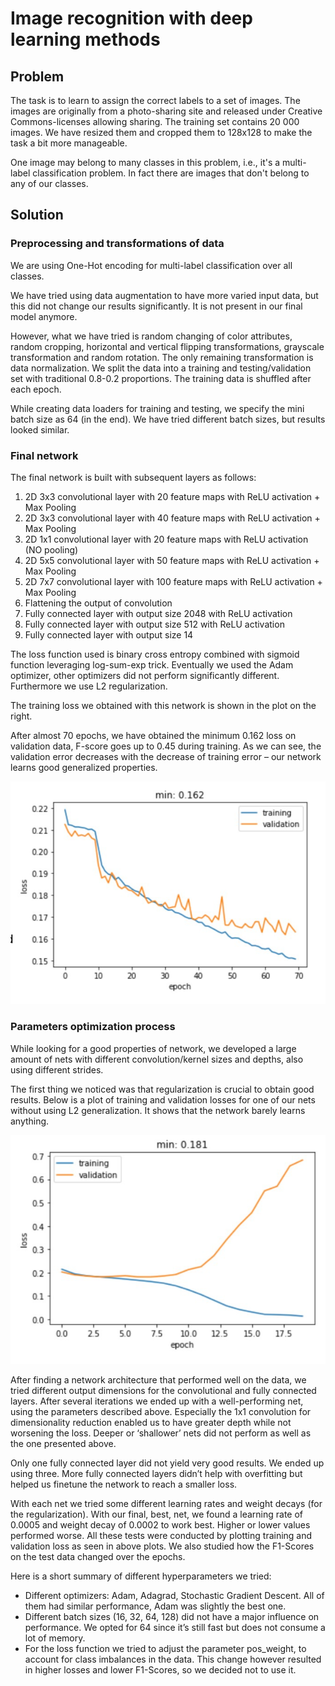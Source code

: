 # Image recognition with deep learning methods

## Problem
The task is to learn to assign the correct labels to a set of images.  The images are originally from a photo-sharing site and released under Creative Commons-licenses allowing sharing.  The training set contains 20 000 images. We have resized them and cropped them to 128x128 to make the task a bit more manageable.

One image may belong to many classes in this problem, i.e., it's a multi-label classification problem. In fact there are images that don't belong to any of our classes.

## Solution

### Preprocessing and transformations of data
We are using One-Hot encoding for multi-label classification over all classes.

We have tried using data augmentation to have more varied input data, but this did not change our results significantly. It is not present in our final model anymore.

However, what we have tried is random changing of color attributes, random cropping, horizontal and vertical flipping transformations, grayscale transformation and random rotation.
The only remaining transformation is data normalization.
We split the data into a training and testing/validation set with traditional 0.8-0.2 proportions. The training data is shuffled after each epoch.

While creating data loaders for training and testing, we specify the mini batch size as 64 (in the end). We have tried different batch sizes, but results looked similar.

### Final network
The final network is built with subsequent layers as follows:
1. 2D 3x3 convolutional layer with 20 feature maps with ReLU activation + Max Pooling
2. 2D 3x3 convolutional layer with 40 feature maps with ReLU activation + Max Pooling
3. 2D 1x1 convolutional layer with 20 feature maps with ReLU activation (NO pooling)
4. 2D 5x5 convolutional layer with 50 feature maps with ReLU activation + Max Pooling
5. 2D 7x7 convolutional layer with 100 feature maps with ReLU activation + Max
Pooling
6. Flattening the output of convolution
7. Fully connected layer with output size 2048 with ReLU activation
8. Fully connected layer with output size 512 with ReLU activation
9. Fully connected layer with output size 14


The loss function used is binary cross entropy combined with sigmoid function leveraging log-sum-exp trick. Eventually we used the Adam optimizer, other optimizers did not perform significantly different. Furthermore we use L2 regularization.

The training loss we obtained with this network is shown in the plot on the right.

After almost 70 epochs, we have obtained the minimum 0.162 loss on validation data, F-score goes up to 0.45 during training. As we can see, the validation error decreases with the decrease of training error – our network learns good generalized properties.

![netpic](netpic.png)

### Parameters optimization process
While looking for a good properties of network, we developed a large amount of nets with different convolution/kernel sizes and depths, also using different strides.

The first thing we noticed was that regularization is crucial to obtain good results. Below is a plot of training and validation losses for one of our nets without using L2 generalization. It shows that the network barely learns anything.

![netpic](netpic2.png)

After finding a network architecture that performed well on the data, we tried different output dimensions for the convolutional and fully connected layers. After several iterations we ended up with a well-performing net, using the parameters described above. Especially the 1x1 convolution for dimensionality reduction enabled us to have greater depth while not worsening the loss. Deeper or ‘shallower’ nets did not perform as well as the one presented above.

Only one fully connected layer did not yield very good results. We ended up using three. More fully connected layers didn’t help with overfitting but helped us finetune the network to reach a smaller loss.

With each net we tried some different learning rates and weight decays (for the regularization). With our final, best, net, we found a learning rate of 0.0005 and weight decay of 0.0002 to work best. Higher or lower values performed worse. All these tests were conducted by plotting training and validation loss as seen in above plots. We also studied how the F1-Scores on the test data changed over the epochs.

Here is a short summary of different hyperparameters we tried:
- Different optimizers: Adam, Adagrad, Stochastic Gradient Descent. All of them had similar performance, Adam was slightly the best one.
- Different batch sizes (16, 32, 64, 128) did not have a major influence on performance. We opted for 64 since it’s still fast but does not consume a lot of memory.
- For the loss function we tried to adjust the parameter pos_weight, to account for class imbalances in the data. This change however resulted in higher losses and lower F1-Scores, so we decided not to use it.
